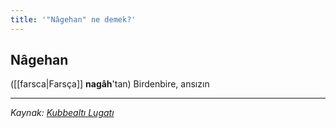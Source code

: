 ```yaml
---
title: '"Nâgehan" ne demek?'
---
```


## Nâgehan
([[farsca|Farsça]] **nagâh**'tan) Birdenbire, ansızın

---
*Kaynak: [Kubbealtı Lugatı](https://www.lugatim.com/s/nagehan)*